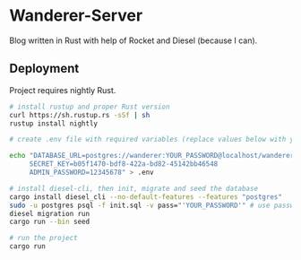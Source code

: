 # Wanderer-Server

Blog written in Rust with help of Rocket and Diesel (because I can).

## Deployment

Project requires nightly Rust.

```bash
# install rustup and proper Rust version
curl https://sh.rustup.rs -sSf | sh
rustup install nightly

# create .env file with required variables (replace values below with your own)

echo "DATABASE_URL=postgres://wanderer:YOUR_PASSWORD@localhost/wanderer
     SECRET_KEY=b05f1470-bdf8-422a-bd82-45142bb46548
     ADMIN_PASSWORD=12345678" > .env

# install diesel-cli, then init, migrate and seed the database
cargo install diesel_cli --no-default-features --features "postgres"
sudo -u postgres psql -f init.sql -v pass="'YOUR_PASSWORD'" # use password from .env file, notice two quotes
diesel migration run
cargo run --bin seed

# run the project
cargo run
```
